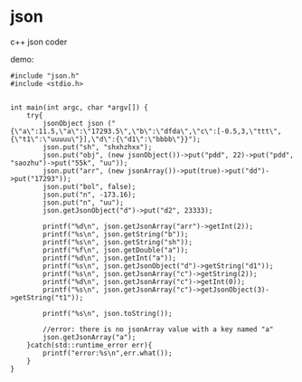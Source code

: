 # json
c++ json coder



demo:


	#include "json.h"
	#include <stdio.h>


	int main(int argc, char *argv[]) {
		try{
			jsonObject json ("{\"a\":11.5,\"a\":\"17293.5\",\"b\":\"dfda\",\"c\":[-0.5,3,\"ttt\",{\"t1\":\"uuuuu\"}],\"d\":{\"d1\":\"bbbb\"}}");
			json.put("sh", "shxhzhxx");
			json.put("obj", (new jsonObject())->put("pdd", 22)->put("pdd", "saozhu")->put("55k", "uu"));
			json.put("arr", (new jsonArray())->put(true)->put("dd")->put("17293"));
			json.put("bol", false);
			json.put("n", -173.16);
			json.put("n", "uu");
			json.getJsonObject("d")->put("d2", 23333);

			printf("%d\n", json.getJsonArray("arr")->getInt(2));
			printf("%s\n", json.getString("b"));
			printf("%s\n", json.getString("sh"));
			printf("%f\n", json.getDouble("a"));
			printf("%d\n", json.getInt("a"));
			printf("%s\n", json.getJsonObject("d")->getString("d1"));
			printf("%s\n", json.getJsonArray("c")->getString(2));
			printf("%d\n", json.getJsonArray("c")->getInt(0));
			printf("%s\n", json.getJsonArray("c")->getJsonObject(3)->getString("t1"));

			printf("%s\n", json.toString());

			//error: there is no jsonArray value with a key named "a"
			json.getJsonArray("a");
		}catch(std::runtime_error err){
			printf("error:%s\n",err.what());
		}
	}